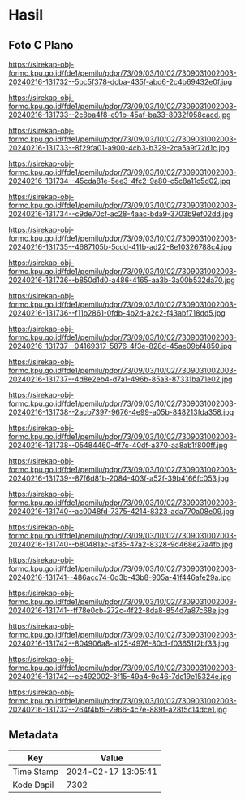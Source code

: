 # Hasil

## Foto C Plano

https://sirekap-obj-formc.kpu.go.id/fde1/pemilu/pdpr/73/09/03/10/02/7309031002003-20240216-131732--5bc5f378-dcba-435f-abd6-2c4b69432e0f.jpg

https://sirekap-obj-formc.kpu.go.id/fde1/pemilu/pdpr/73/09/03/10/02/7309031002003-20240216-131733--2c8ba4f8-e91b-45af-ba33-8932f058cacd.jpg

https://sirekap-obj-formc.kpu.go.id/fde1/pemilu/pdpr/73/09/03/10/02/7309031002003-20240216-131733--8f29fa01-a900-4cb3-b329-2ca5a9f72d1c.jpg

https://sirekap-obj-formc.kpu.go.id/fde1/pemilu/pdpr/73/09/03/10/02/7309031002003-20240216-131734--45cda81e-5ee3-4fc2-9a80-c5c8a11c5d02.jpg

https://sirekap-obj-formc.kpu.go.id/fde1/pemilu/pdpr/73/09/03/10/02/7309031002003-20240216-131734--c9de70cf-ac28-4aac-bda9-3703b9ef02dd.jpg

https://sirekap-obj-formc.kpu.go.id/fde1/pemilu/pdpr/73/09/03/10/02/7309031002003-20240216-131735--4687105b-5cdd-411b-ad22-8e10326788c4.jpg

https://sirekap-obj-formc.kpu.go.id/fde1/pemilu/pdpr/73/09/03/10/02/7309031002003-20240216-131736--b850d1d0-a486-4165-aa3b-3a00b532da70.jpg

https://sirekap-obj-formc.kpu.go.id/fde1/pemilu/pdpr/73/09/03/10/02/7309031002003-20240216-131736--f11b2861-0fdb-4b2d-a2c2-f43abf718dd5.jpg

https://sirekap-obj-formc.kpu.go.id/fde1/pemilu/pdpr/73/09/03/10/02/7309031002003-20240216-131737--04169317-5876-4f3e-828d-45ae09bf4850.jpg

https://sirekap-obj-formc.kpu.go.id/fde1/pemilu/pdpr/73/09/03/10/02/7309031002003-20240216-131737--4d8e2eb4-d7a1-496b-85a3-87331ba71e02.jpg

https://sirekap-obj-formc.kpu.go.id/fde1/pemilu/pdpr/73/09/03/10/02/7309031002003-20240216-131738--2acb7397-9676-4e99-a05b-848213fda358.jpg

https://sirekap-obj-formc.kpu.go.id/fde1/pemilu/pdpr/73/09/03/10/02/7309031002003-20240216-131738--05484460-4f7c-40df-a370-aa8ab1f800ff.jpg

https://sirekap-obj-formc.kpu.go.id/fde1/pemilu/pdpr/73/09/03/10/02/7309031002003-20240216-131739--87f6d81b-2084-403f-a52f-39b4166fc053.jpg

https://sirekap-obj-formc.kpu.go.id/fde1/pemilu/pdpr/73/09/03/10/02/7309031002003-20240216-131740--ac0048fd-7375-4214-8323-ada770a08e09.jpg

https://sirekap-obj-formc.kpu.go.id/fde1/pemilu/pdpr/73/09/03/10/02/7309031002003-20240216-131740--b80481ac-af35-47a2-8328-9d468e27a4fb.jpg

https://sirekap-obj-formc.kpu.go.id/fde1/pemilu/pdpr/73/09/03/10/02/7309031002003-20240216-131741--486acc74-0d3b-43b8-905a-41f446afe29a.jpg

https://sirekap-obj-formc.kpu.go.id/fde1/pemilu/pdpr/73/09/03/10/02/7309031002003-20240216-131741--ff78e0cb-272c-4f22-8da8-854d7a87c68e.jpg

https://sirekap-obj-formc.kpu.go.id/fde1/pemilu/pdpr/73/09/03/10/02/7309031002003-20240216-131742--804906a8-a125-4976-80c1-f03651f2bf33.jpg

https://sirekap-obj-formc.kpu.go.id/fde1/pemilu/pdpr/73/09/03/10/02/7309031002003-20240216-131742--ee492002-3f15-49a4-9c46-7dc19e15324e.jpg

https://sirekap-obj-formc.kpu.go.id/fde1/pemilu/pdpr/73/09/03/10/02/7309031002003-20240216-131732--264f4bf9-2966-4c7e-889f-a28f5c14dce1.jpg


## Metadata

| Key        | Value               |
| ---------- | ------------------- |
| Time Stamp | 2024-02-17 13:05:41 |
| Kode Dapil | 7302                |



